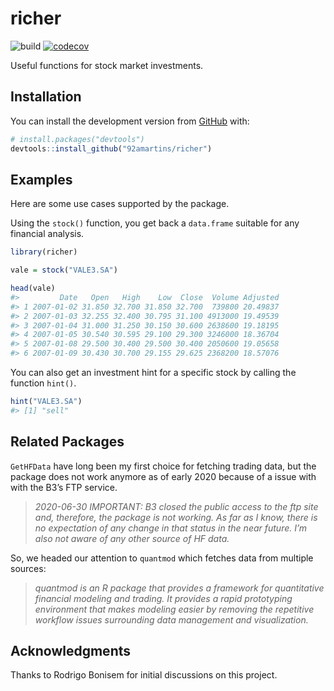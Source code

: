 
<!-- README.md is generated from README.Rmd. Please edit that file -->

# richer

<!-- badges: start -->

![build](https://github.com/92amartins/richer/workflows/build/badge.svg)
[![codecov](https://codecov.io/gh/92amartins/richer/branch/master/graph/badge.svg?token=0DPGPGX98O)](https://codecov.io/gh/92amartins/richer)
<!-- badges: end -->

Useful functions for stock market investments.

## Installation

You can install the development version from
[GitHub](https://github.com/92amartins/richer) with:

``` r
# install.packages("devtools")
devtools::install_github("92amartins/richer")
```

## Examples

Here are some use cases supported by the package.

Using the `stock()` function, you get back a `data.frame` suitable for
any financial analysis.

``` r
library(richer)

vale = stock("VALE3.SA")

head(vale)
#>         Date   Open   High    Low  Close  Volume Adjusted
#> 1 2007-01-02 31.850 32.700 31.850 32.700  739800 20.49837
#> 2 2007-01-03 32.255 32.400 30.795 31.100 4913000 19.49539
#> 3 2007-01-04 31.000 31.250 30.150 30.600 2638600 19.18195
#> 4 2007-01-05 30.540 30.595 29.100 29.300 3246000 18.36704
#> 5 2007-01-08 29.500 30.400 29.500 30.400 2050600 19.05658
#> 6 2007-01-09 30.430 30.700 29.155 29.625 2368200 18.57076
```

You can also get an investment hint for a specific stock by calling the
function `hint()`.

``` r
hint("VALE3.SA")
#> [1] "sell"
```

## Related Packages

`GetHFData` have long been my first choice for fetching trading data,
but the package does not work anymore as of early 2020 because of a
issue with with the B3’s FTP service.

> *2020-06-30 IMPORTANT: B3 closed the public access to the ftp site
> and, therefore, the package is not working. As far as I know, there is
> no expectation of any change in that status in the near future. I’m
> also not aware of any other source of HF data.*

So, we headed our attention to `quantmod` which fetches data from
multiple sources:

> *quantmod is an R package that provides a framework for quantitative
> financial modeling and trading. It provides a rapid prototyping
> environment that makes modeling easier by removing the repetitive
> workflow issues surrounding data management and visualization.*

## Acknowledgments

Thanks to Rodrigo Bonisem for initial discussions on this project.
